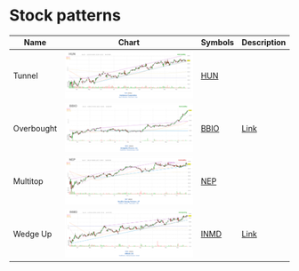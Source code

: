 # Stock patterns

Name | Chart | Symbols | Description
---- | ----- | ----- | -----------
Tunnel | ![Tunnel](images/tunnel.png) | [HUN](https://finviz.com/quote.ashx?t=HUN&ty=c&p=d&b=1)
Overbought | ![Overbought](images/overbought.png) | [BBIO](https://finviz.com/quote.ashx?t=BBIO&ty=c&ta=1&p=d&b=1) | [Link](https://www.investopedia.com/terms/o/overbought.asp)
Multitop | ![Multitop](images/multitop.png) | [NEP](https://finviz.com/quote.ashx?t=NEP&ty=c&p=d&b=1)
Wedge Up | ![WedgeUp](images/wedgeup.png) | [INMD](https://finviz.com/quote.ashx?t=INMD&ty=c&p=d&b=1)| [Link](https://www.investopedia.com/terms/w/wedge.asp)
